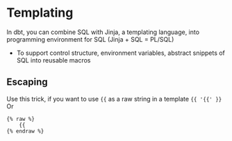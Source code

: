 
# Templating
In dbt, you can combine SQL with Jinja, a templating language, into programming environment for SQL (Jinja + SQL = PL/SQL)
- To support control structure, environment variables, abstract snippets of SQL into reusable macros

## Escaping
Use this trick, if you want to use `{{` as a raw string in a template
`{{ '{{' }}`
Or
```
{% raw %}
    {{
{% endraw %}
```

